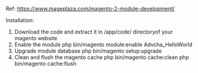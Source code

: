 Ref: https://www.mageplaza.com/magento-2-module-development/

Installation:
1. Download the code and extract it in /app/code/ directoryof your magento website
2. Enable the module
   php bin/magento module:enable Advcha_HelloWorld
3. Upgrade module database
   php bin/magento setup:upgrade
4. Clean and flush the magento cache
   php bin/magento cache:clean
   php bin/magento cache:flush


